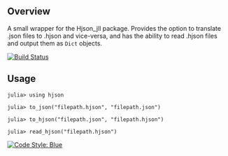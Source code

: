 ## Overview

A small wrapper for the Hjson_jll package.
Provides the option to translate .json files to .hjson and vice-versa, and has the ability to read .hjson files and output them as `Dict` objects.

[![Build Status](https://github.com/fmatesa/hjson.jl/actions/workflows/CI.yml/badge.svg?branch=master)](https://github.com/fmatesa/hjson.jl/actions/workflows/CI.yml?query=branch%3Amaster)

## Usage

```
julia> using hjson

julia> to_json("filepath.hjson", "filepath.json")

julia> to_hjson("filepath.json", "filepath.hjson")

julia> read_hjson("filepath.hjson")
```

[![Code Style: Blue](https://img.shields.io/badge/code%20style-blue-4495d1.svg)](https://github.com/JuliaDiff/BlueStyle)
